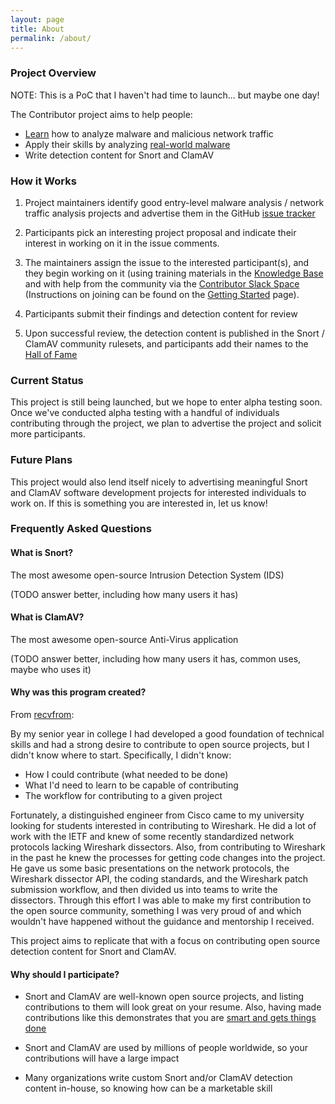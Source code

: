 ```yaml
---
layout: page
title: About
permalink: /about/
---
```

### Project Overview

NOTE: This is a PoC that I haven't had time to launch... but maybe one day!

The Contributor project aims to help people:
 - [Learn](../knowledge/) how to analyze malware and malicious network traffic
 - Apply their skills by analyzing [real-world malware](https://github.com/recvfrom/contributor/issues)
 - Write detection content for Snort and ClamAV

### How it Works
1. Project maintainers identify good entry-level malware analysis / network
traffic analysis projects and advertise them in the GitHub
[issue tracker](https://github.com/recvfrom/contributor/issues)

2. Participants pick an interesting project proposal and indicate their
interest in working on it in the issue comments.

3. The maintainers assign the issue to the interested participant(s), and they
begin working on it (using training materials in the
[Knowledge Base](../knowledge/) and with help from the community via the
[Contributor Slack Space](https://contributorproject.slack.com) (Instructions
on joining can be found on the [Getting Started](../start/) page).

4. Participants submit their findings and detection content for review

5. Upon successful review, the detection content is published in the Snort / 
ClamAV community rulesets, and participants add their names to the
[Hall of Fame](../contributions/)

### Current Status
This project is still being launched, but we hope to enter alpha testing soon.
Once we've conducted alpha testing with a handful of individuals contributing
through the project, we plan to advertise the project and solicit more
participants.

### Future Plans
This project would also lend itself nicely to advertising meaningful Snort and
ClamAV software development projects for interested individuals to work on. If
this is something you are interested in, let us know!

### Frequently Asked Questions
#### What is Snort?
The most awesome open-source Intrusion Detection System (IDS)

(TODO answer better, including how many users it has)

#### What is ClamAV?
The most awesome open-source Anti-Virus application

(TODO answer better, including how many users it has, common uses, maybe who uses it)

#### Why was this program created?
From [recvfrom](https://github.com/recvfrom):

By my senior year in college I had developed a good foundation of technical
skills and had a strong desire to contribute to open source projects, but I
didn't know where to start.  Specifically, I didn't know:

 - How I could contribute (what needed to be done)
 - What I'd need to learn to be capable of contributing
 - The workflow for contributing to a given project

Fortunately, a distinguished engineer from Cisco came to my university looking
for students interested in contributing to Wireshark. He did a lot of work with
the IETF and knew of some recently standardized network protocols lacking
Wireshark dissectors.  Also, from contributing to Wireshark in the past he knew
the processes for getting code changes into the project.  He gave us some basic
presentations on the network protocols, the Wireshark dissector API, the coding
standards, and the Wireshark patch submission workflow, and then divided us
into teams to write the dissectors. Through this effort I was able to make my
first contribution to the open source community, something I was very proud of
and which wouldn't have happened without the guidance and mentorship I
received.

This project aims to replicate that with a focus on contributing open source
detection content for Snort and ClamAV.

#### Why should I participate?

 - Snort and ClamAV are well-known open source projects, and listing
contributions to them will look great on your resume. Also, having made
   contributions like this demonstrates that you are
   [smart and gets things done](https://www.joelonsoftware.com/2006/10/25/the-guerrilla-guide-to-interviewing-version-30/)

 - Snort and ClamAV are used by millions of people worldwide, so your
   contributions will have a large impact

 - Many organizations write custom Snort and/or ClamAV detection content
   in-house, so knowing how can be a marketable skill
